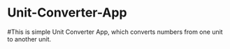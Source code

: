# Unit-Converter-App

#This is simple Unit Converter App, which converts numbers from one unit to another unit.
